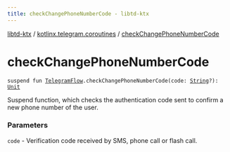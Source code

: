 ```yaml
---
title: checkChangePhoneNumberCode - libtd-ktx
---
```


[libtd-ktx](../index.html) / [kotlinx.telegram.coroutines](index.html) / [checkChangePhoneNumberCode](./check-change-phone-number-code.html)

# checkChangePhoneNumberCode

`suspend fun `[`TelegramFlow`](../kotlinx.telegram.core/-telegram-flow/index.html)`.checkChangePhoneNumberCode(code: `[`String`](https://kotlinlang.org/api/latest/jvm/stdlib/kotlin/-string/index.html)`?): `[`Unit`](https://kotlinlang.org/api/latest/jvm/stdlib/kotlin/-unit/index.html)

Suspend function, which checks the authentication code sent to confirm a new phone number of the
user.

### Parameters

`code` - Verification code received by SMS, phone call or flash call.